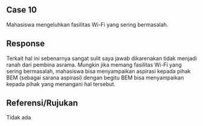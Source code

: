 ## Case 10
Mahasiswa mengeluhkan fasilitas Wi-Fi yang sering bermasalah.

## Response
Terkait hal ini sebenarnya sangat sulit saya jawab dikarenakan tidak menjadi ranah dari pembina asrama. Mungkin jika memang fasilitas Wi-Fi yang sering bermasalah, mahasiswa bisa menyampaikan aspirasi kepada pihak BEM (sebagai sarana aspirasi) dengan begitu BEM bisa menyampaikan kepada pihak yang menangani hal tersebut.

## Referensi/Rujukan
Tidak ada